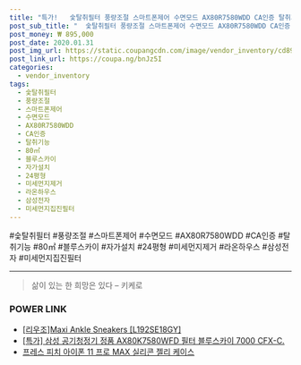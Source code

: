 ```yaml
--- 
title: "특가!   숯탈취필터 풍량조절 스마트폰제어 수면모드 AX80R7580WDD CA인증 탈취기능 80㎡ 블루스카이 자가설치 24평형 미세먼지제거 라온하우스 미세먼지집진필터 삼성전자 공기청..." 
post_sub_title: "  숯탈취필터 풍량조절 스마트폰제어 수면모드 AX80R7580WDD CA인증 탈취기능 80㎡ 블루스카이 자가설치 24평형 미세먼지제거 라온하우스 미세먼지집진필터 삼성전자 공기청정기 프리미엄" 
post_money: ₩ 895,000 
post_date: 2020.01.31 
post_img_url: https://static.coupangcdn.com/image/vendor_inventory/cd89/fe626a422322fb8baa67c8df10b79065560e92e49126a86460956f33e224.jpg 
post_link_url: https://coupa.ng/bnJz5I 
categories: 
  - vendor_inventory 
tags: 
  - 숯탈취필터 
  - 풍량조절 
  - 스마트폰제어 
  - 수면모드 
  - AX80R7580WDD 
  - CA인증 
  - 탈취기능 
  - 80㎡ 
  - 블루스카이 
  - 자가설치 
  - 24평형 
  - 미세먼지제거 
  - 라온하우스 
  - 삼성전자 
  - 미세먼지집진필터 
--- 
```

  #숯탈취필터 #풍량조절 #스마트폰제어 #수면모드 #AX80R7580WDD #CA인증 #탈취기능 #80㎡ #블루스카이 #자가설치 #24평형 #미세먼지제거 #라온하우스 #삼성전자 #미세먼지집진필터 
<hr> 

> 삶이 있는 한 희망은 있다  – 키케로 


### POWER LINK

* <a href="https://blog.naver.com/sakai111/221784444207" target="_blank">[리우조]Maxi Ankle Sneakers [L192SE18GY]</a>
* <a href="https://blog.naver.com/sakai111/221791684756" target="_blank">[특가] 삼성 공기청정기 정품 AX80K7580WFD 필터 블루스카이 7000 CFX-C.</a>
* <a href="https://blog.naver.com/fasyy4321/221789607599" target="_blank">프레스 피치 아이폰 11 프로 MAX 실리콘 젤리 케이스</a>
